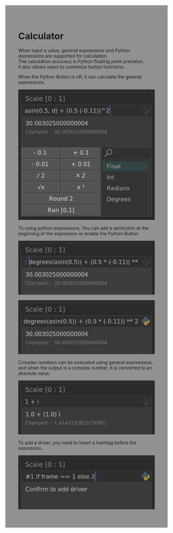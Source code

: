 <div style="background-color: #909190; padding: 40px;">

# **Calculator**

When input a value, general expressions and Python expressions are supported for calculation.  
The calculation accuracy is Python floating point precision.  
It also allows users to customize button functions.

When the Python Button is off, it can calculate the general expressions.

![](./img/calc_0.png)

To using python expressions, You can add a semicolon at the beginning of the expression or enable the Python Button

![](./img/calc_1.png)

![](./img/calc_2.png)

Complex numbers can be evaluated using general expressions,  
and when the output is a complex number, it is converted to an absolute value.

![](./img/calc_3.png)

To add a driver, you need to insert a hashtag before the expression.

![](./img/calc_4.png)
